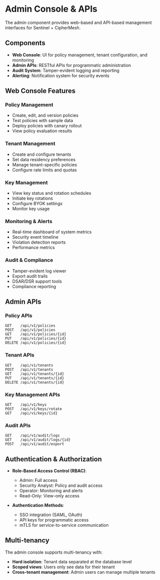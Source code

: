 # Admin Console & APIs

The admin component provides web-based and API-based management interfaces for Sentinel + CipherMesh.

## Components

- **Web Console**: UI for policy management, tenant configuration, and monitoring
- **Admin APIs**: RESTful APIs for programmatic administration
- **Audit System**: Tamper-evident logging and reporting
- **Alerting**: Notification system for security events

## Web Console Features

### Policy Management

- Create, edit, and version policies
- Test policies with sample data
- Deploy policies with canary rollout
- View policy evaluation results

### Tenant Management

- Create and configure tenants
- Set data residency preferences
- Manage tenant-specific policies
- Configure rate limits and quotas

### Key Management

- View key status and rotation schedules
- Initiate key rotations
- Configure BYOK settings
- Monitor key usage

### Monitoring & Alerts

- Real-time dashboard of system metrics
- Security event timeline
- Violation detection reports
- Performance metrics

### Audit & Compliance

- Tamper-evident log viewer
- Export audit trails
- DSAR/DSR support tools
- Compliance reporting

## Admin APIs

### Policy APIs

```
GET    /api/v1/policies
POST   /api/v1/policies
GET    /api/v1/policies/{id}
PUT    /api/v1/policies/{id}
DELETE /api/v1/policies/{id}
```

### Tenant APIs

```
GET    /api/v1/tenants
POST   /api/v1/tenants
GET    /api/v1/tenants/{id}
PUT    /api/v1/tenants/{id}
DELETE /api/v1/tenants/{id}
```

### Key Management APIs

```
GET    /api/v1/keys
POST   /api/v1/keys/rotate
GET    /api/v1/keys/{id}
```

### Audit APIs

```
GET    /api/v1/audit/logs
GET    /api/v1/audit/logs/{id}
POST   /api/v1/audit/export
```

## Authentication & Authorization

- **Role-Based Access Control (RBAC)**:

  - Admin: Full access
  - Security Analyst: Policy and audit access
  - Operator: Monitoring and alerts
  - Read-Only: View-only access

- **Authentication Methods**:
  - SSO integration (SAML, OAuth)
  - API keys for programmatic access
  - mTLS for service-to-service communication

## Multi-tenancy

The admin console supports multi-tenancy with:

- **Hard isolation**: Tenant data separated at the database level
- **Scoped views**: Users only see data for their tenant
- **Cross-tenant management**: Admin users can manage multiple tenants
